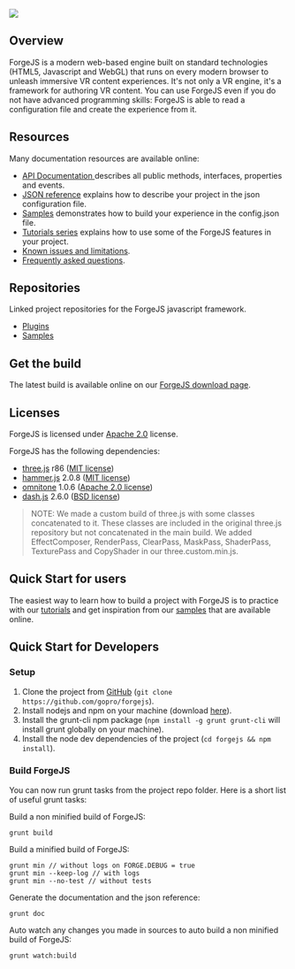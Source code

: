 
![](https://cdn.forgejs.org/grav/images/ForgeJS-logo-650x200.png)

## Overview

ForgeJS is a modern web-based engine built on standard technologies (HTML5, Javascript and WebGL) that runs on every modern browser to unleash immersive VR content experiences.
It's not only a VR engine, it's a framework for authoring VR content. You can use ForgeJS even if you do not have advanced programming skills: ForgeJS is able to read a configuration file and create the experience from it.

## Resources

Many documentation resources are available online:
- [API Documentation ](https://releases.forgejs.org/latest/doc/jsdoc) describes all public methods, interfaces, properties and events.
- [JSON reference](https://releases.forgejs.org/latest/doc/json) explains how to describe your project in the json configuration file.
- [Samples](https://forgejs.org/samples) demonstrates how to build your experience in the config.json file.
- [Tutorials series](https://forgejs.org/tutorials) explains how to use some of the ForgeJS features in your project.
- [Known issues and limitations](https://forgejs.org/known-issues-and-limitations).
- [Frequently asked questions](https://forgejs.org/faq).

## Repositories

Linked project repositories for the ForgeJS javascript framework.
- [Plugins](https://github.com/gopro/forgejs-plugins)
- [Samples](https://github.com/gopro/forgejs-samples)

## Get the build

The latest build is available online on our [ForgeJS download page](https://forgejs.org/download).

## Licenses

ForgeJS is licensed under [Apache 2.0](http://www.apache.org/licenses/LICENSE-2.0) license.

ForgeJS has the following dependencies:

- [three.js](https://threejs.org/) r86 ([MIT license](https://github.com/mrdoob/three.js/blob/dev/LICENSE))
- [hammer.js](http://hammerjs.github.io/) 2.0.8 ([MIT license](https://github.com/hammerjs/hammer.js/blob/master/LICENSE.md))
- [omnitone](http://googlechrome.github.io/omnitone/#home) 1.0.6 ([Apache 2.0 license](https://github.com/GoogleChrome/omnitone/blob/master/LICENSE))
- [dash.js](https://github.com/Dash-Industry-Forum/dash.js) 2.6.0 ([BSD license](https://github.com/Dash-Industry-Forum/dash.js/blob/development/LICENSE.md))

> NOTE: We made a custom build of three.js with some classes concatenated to it. These classes are included in the original three.js repository but not concatenated in the main build. We added EffectComposer, RenderPass, ClearPass, MaskPass, ShaderPass, TexturePass and CopyShader in our three.custom.min.js.

## Quick Start for users

The easiest way to learn how to build a project with ForgeJS is to practice with our [tutorials](https://forgejs.org/tutorials) and get inspiration from our [samples](https://forgejs.org/samples) that are available online.

## Quick Start for Developers

### Setup

1. Clone the project from [GitHub](https://github.com/gopro/forgejs) (`git clone https://github.com/gopro/forgejs`).
2. Install nodejs and npm on your machine (download [here](http://nodejs.org)).
3. Install the grunt-cli npm package (`npm install -g grunt grunt-cli` will install grunt globally on your machine).
4. Install the node dev dependencies of the project (`cd forgejs && npm install`).

### Build ForgeJS

You can now run grunt tasks from the project repo folder. Here is a short list of useful grunt tasks:

Build a non minified build of ForgeJS:
```
grunt build
```

Build a minified build of ForgeJS:
```
grunt min // without logs on FORGE.DEBUG = true
grunt min --keep-log // with logs
grunt min --no-test // without tests
```

Generate the documentation and the json reference:
```
grunt doc
```

Auto watch any changes you made in sources to auto build a non minified build of ForgeJS:
```
grunt watch:build
```
